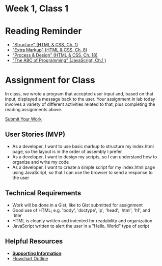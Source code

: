 # Week 1, Class 1

# Reading Reminder

* ["Structure" (HTML & CSS, Ch. 1)]()
* ["Extra Markup" (HTML & CSS, Ch. 8)]()
* ["Process & Design" (HTML & CSS, Ch. 18)]()
* ["The ABC of Programming" (JavaScript, Ch.1 )]()

# Assignment for Class
In class, we wrote a program that accepted user input and, based on that input, displayed a message back to the user. Your assignment in lab today involves a variety of different activities related to that, plus completing the reading assignments above.

[Submit Your Work](https://canvas.instructure.com/courses/990569/assignments/4231802)

## User Stories (MVP)
 - As a developer, I want to use basic markup to structure my index.html page, so the layout is in the order of assembly I prefer
 - As a developer, I want to design my scripts, so I can understand how to organize and write my code
 - As a developer, I want to create a simple script for my index.html page using JavaScript, so that I can use the browser to send a response to the user

## Technical Requirements
 - Work will be done in a Gist; like to Gist submitted for assignment
 - Good use of HTML; e.g. 'body', 'doctype', 'p', 'head', 'html', 'h1', and 'title'
 - HTML is cleanly written and indented for readability and organization
 - JavaScript written to alert the user in a "Hello, World" type of script

## Helpful Resources
- [**Supporting Information**](support.md)
- [Flowchart Outline](http://thoughtfullearning.com/inquireHSbook/pg18)
